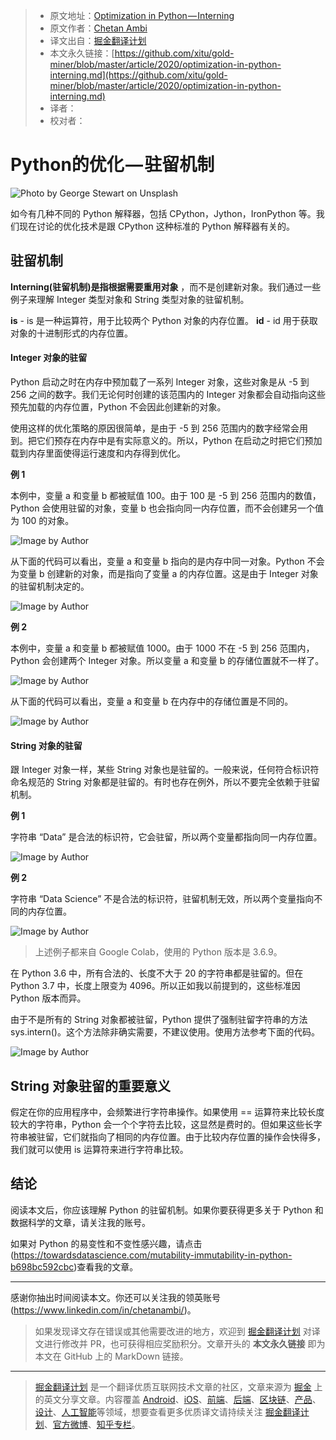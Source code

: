 > * 原文地址：[Optimization in Python — Interning](https://towardsdatascience.com/optimization-in-python-interning-805be5e9fd3e)
> * 原文作者：[Chetan Ambi](https://medium.com/@chetan.ambi)
> * 译文出自：[掘金翻译计划](https://github.com/xitu/gold-miner)
> * 本文永久链接：[https://github.com/xitu/gold-miner/blob/master/article/2020/optimization-in-python-interning.md](https://github.com/xitu/gold-miner/blob/master/article/2020/optimization-in-python-interning.md)
> * 译者：
> * 校对者：

# Python的优化 — 驻留机制

![Photo by [George Stewart](https://unsplash.com/@_stewart_) on [Unsplash](https://unsplash.com/photos/D8gtlT7j1v4)](https://cdn-images-1.medium.com/max/2000/0*TVH3cYeJ4s6F-4F3)

如今有几种不同的 Python 解释器，包括 CPython，Jython，IronPython 等。我们现在讨论的优化技术是跟 CPython 这种标准的 Python 解释器有关的。

## 驻留机制

**Interning(驻留机制)是指根据需要重用对象** ，而不是创建新对象。我们通过一些例子来理解 Integer 类型对象和 String 类型对象的驻留机制。

**is** - is 是一种运算符，用于比较两个 Python 对象的内存位置。
**id** - id 用于获取对象的十进制形式的内存位置。

#### Integer 对象的驻留

Python 启动之时在内存中预加载了一系列 Integer 对象，这些对象是从 -5 到 256 之间的数字。我们无论何时创建的该范围内的 Integer 对象都会自动指向这些预先加载的内存位置，Python 不会因此创建新的对象。

使用这样的优化策略的原因很简单，是由于 -5 到 256 范围内的数字经常会用到。把它们预存在内存中是有实际意义的。所以，Python 在启动之时把它们预加载到内存里面使得运行速度和内存得到优化。

**例 1**

本例中，变量 a 和变量 b 都被赋值 100。由于 100 是 -5 到 256 范围内的数值，Python 会使用驻留的对象，变量 b 也会指向同一内存位置，而不会创建另一个值为 100 的对象。

![Image by Author](https://cdn-images-1.medium.com/max/2000/1*2bCl5cSdmLdcdcu4SJ7yZA.png)

从下面的代码可以看出，变量 a 和变量 b 指向的是内存中同一对象。Python 不会为变量 b 创建新的对象，而是指向了变量 a 的内存位置。这是由于 Integer 对象的驻留机制决定的。

![Image by Author](https://cdn-images-1.medium.com/max/2000/1*KXOVe2gvDFXx-yEbYwWoiA.png)

**例 2**

本例中，变量 a 和变量 b 都被赋值 1000。由于 1000 不在 -5 到 256 范围内，Python 会创建两个 Integer 对象。所以变量 a 和变量 b 的存储位置就不一样了。

![Image by Author](https://cdn-images-1.medium.com/max/2000/1*1xhLqtk8pxzLbzJESmv9MQ.png)

从下面的代码可以看出，变量 a 和变量 b 在内存中的存储位置是不同的。

![Image by Author](https://cdn-images-1.medium.com/max/2000/1*qzdvHUE2Bl6sjegrGX_pJg.png)

#### String 对象的驻留

跟 Integer 对象一样，某些 String 对象也是驻留的。一般来说，任何符合标识符命名规范的 String 对象都是驻留的。有时也存在例外，所以不要完全依赖于驻留机制。

**例 1**

字符串 “Data” 是合法的标识符，它会驻留，所以两个变量都指向同一内存位置。

![Image by Author](https://cdn-images-1.medium.com/max/2000/1*TwabGuCDNvtJZF4Z--hxfQ.png)

**例 2**

字符串 “Data Science” 不是合法的标识符，驻留机制无效，所以两个变量指向不同的内存位置。

![Image by Author](https://cdn-images-1.medium.com/max/2000/1*75_mJbYlq-pIEpRtzyxVXQ.png)

> 上述例子都来自 Google Colab，使用的 Python 版本是 3.6.9。

在 Python 3.6 中，所有合法的、长度不大于 20 的字符串都是驻留的。但在 Python 3.7 中，长度上限变为 4096。所以正如我以前提到的，这些标准因 Python 版本而异。

由于不是所有的 String 对象都被驻留，Python 提供了强制驻留字符串的方法 sys.intern()。这个方法除非确实需要，不建议使用。使用方法参考下面的代码。

![Image by Author](https://cdn-images-1.medium.com/max/2000/1*XlY1DoTzGDFaLSdYa1MaIw.png)

## String 对象驻留的重要意义

假定在你的应用程序中，会频繁进行字符串操作。如果使用 == 运算符来比较长度较大的字符串，Python 会一个个字符去比较，这显然是费时的。但如果这些长字符串被驻留，它们就指向了相同的内存位置。由于比较内存位置的操作会快得多，我们就可以使用 is 运算符来进行字符串比较。

## 结论

阅读本文后，你应该理解 Python 的驻留机制。如果你要获得更多关于 Python 和数据科学的文章，请关注我的账号。

如果对 Python 的易变性和不变性感兴趣，请点击(https://towardsdatascience.com/mutability-immutability-in-python-b698bc592cbc)查看我的文章。

---

感谢你抽出时间阅读本文。你还可以关注我的领英账号(https://www.linkedin.com/in/chetanambi/)。

> 如果发现译文存在错误或其他需要改进的地方，欢迎到 [掘金翻译计划](https://github.com/xitu/gold-miner) 对译文进行修改并 PR，也可获得相应奖励积分。文章开头的 **本文永久链接** 即为本文在 GitHub 上的 MarkDown 链接。

---

> [掘金翻译计划](https://github.com/xitu/gold-miner) 是一个翻译优质互联网技术文章的社区，文章来源为 [掘金](https://juejin.im) 上的英文分享文章。内容覆盖 [Android](https://github.com/xitu/gold-miner#android)、[iOS](https://github.com/xitu/gold-miner#ios)、[前端](https://github.com/xitu/gold-miner#前端)、[后端](https://github.com/xitu/gold-miner#后端)、[区块链](https://github.com/xitu/gold-miner#区块链)、[产品](https://github.com/xitu/gold-miner#产品)、[设计](https://github.com/xitu/gold-miner#设计)、[人工智能](https://github.com/xitu/gold-miner#人工智能)等领域，想要查看更多优质译文请持续关注 [掘金翻译计划](https://github.com/xitu/gold-miner)、[官方微博](http://weibo.com/juejinfanyi)、[知乎专栏](https://zhuanlan.zhihu.com/juejinfanyi)。
